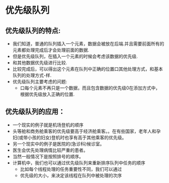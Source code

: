 # 优先级队列
## 优先级队列的特点:
* 我们知道，普通的队列插入一个元素，数据会被放在后端.并且需要前面所有的元素都处理完成后才会处理前面的数据.
* 但是优先级队列，在插入一个元素的时候会考虑该数据的优先级.
* 和其他数据优先级进行比较.
* 比较完成后，可以得出这个元素在队列中正确的位置口其他处理方式，和基本队列的处理方式-样.
* 优先级队列主要考虑的问题:
  * 口每个元素不再只是一个数据，而且包含数据的优先级0在添加方式中，根据优先级放入正确的位置.

## 优先级队列的应用：
* 一个现实的例子就是机场登机的顺序
* 头等舱和商务舱乘客的优先级要高于经济舱乘客。。在有些国家，老年人和孕妇(或带小孩的妇女)登机时也享有高于其他乘客的优先级。
* 另一个现实中的例子是医院的(急诊科)候诊室。
* 医生会优先处理病情比较严重的患者。
* 当然一般情况下是按照排号的顺序。
* 计算机中，我们也可以通过优先级队列来重新排序队列中任务的顺序
  * 比如每个线程处理的任务重要性不同，我们可以通过
  * 优先级的大小，来决定该线程在队列中被处理的次序
